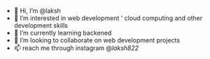 - 👋 Hi, I’m @laksh
- 👀 I’m interested in web development ' cloud computing and other development skills
- 🌱 I’m currently learning backened
- 💞️ I’m looking to collaborate on web development projects
- 📫 reach me through instagram @_laksh822_

<!---
laksh344/laksh344 is a ✨ special ✨ repository because its `README.md` (this file) appears on your GitHub profile.
You can click the Preview link to take a look at your changes.
--->
